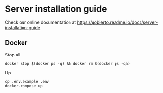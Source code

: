 # Server installation guide

Check our online documentation at https://gobierto.readme.io/docs/server-installation-guide


## Docker 


Stop all
```
docker stop $(docker ps -q) && docker rm $(docker ps -qa)
```

Up
```
cp .env.example .env
docker-compose up
```